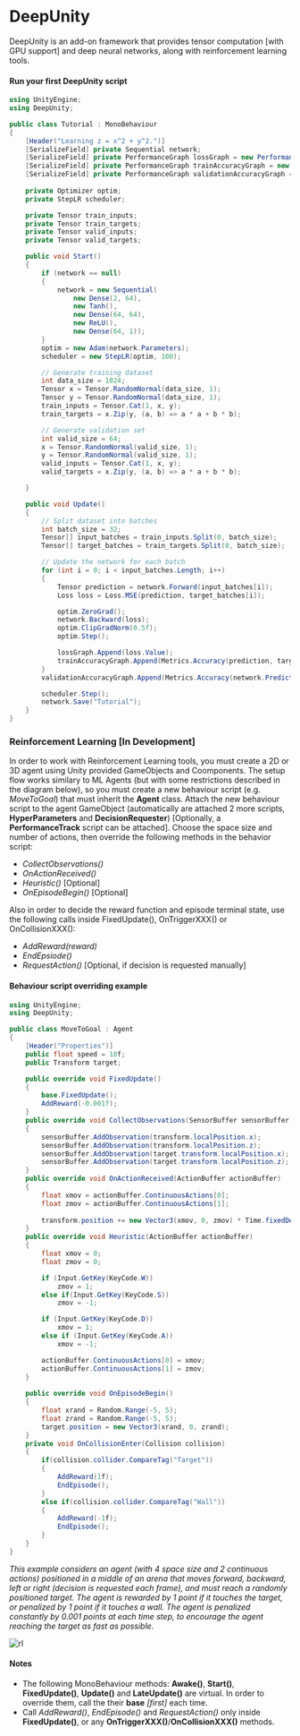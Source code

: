 # DeepUnity

DeepUnity is an add-on framework that provides tensor computation [with GPU support] and deep neural networks, along with reinforcement learning tools.

#### Run your first DeepUnity script
```csharp
using UnityEngine;
using DeepUnity;

public class Tutorial : MonoBehaviour
{
    [Header("Learning z = x^2 + y^2.")]
    [SerializeField] private Sequential network;
    [SerializeField] private PerformanceGraph lossGraph = new PerformanceGraph();
    [SerializeField] private PerformanceGraph trainAccuracyGraph = new PerformanceGraph();
    [SerializeField] private PerformanceGraph validationAccuracyGraph = new PerformanceGraph();
   
    private Optimizer optim;
    private StepLR scheduler;

    private Tensor train_inputs;
    private Tensor train_targets;
    private Tensor valid_inputs;
    private Tensor valid_targets;

    public void Start()
    {
        if (network == null)
        {
            network = new Sequential(
                new Dense(2, 64),
                new Tanh(),
                new Dense(64, 64),
                new ReLU(),
                new Dense(64, 1));
        }
        optim = new Adam(network.Parameters);
        scheduler = new StepLR(optim, 100);

        // Generate training dataset
        int data_size = 1024;
        Tensor x = Tensor.RandomNormal(data_size, 1);
        Tensor y = Tensor.RandomNormal(data_size, 1);
        train_inputs = Tensor.Cat(1, x, y);
        train_targets = x.Zip(y, (a, b) => a * a + b * b);

        // Generate validation set
        int valid_size = 64;
        x = Tensor.RandomNormal(valid_size, 1);
        y = Tensor.RandomNormal(valid_size, 1);
        valid_inputs = Tensor.Cat(1, x, y);
        valid_targets = x.Zip(y, (a, b) => a * a + b * b);

    }

    public void Update()
    {
        // Split dataset into batches
        int batch_size = 32;
        Tensor[] input_batches = train_inputs.Split(0, batch_size);
        Tensor[] target_batches = train_targets.Split(0, batch_size);

        // Update the network for each batch
        for (int i = 0; i < input_batches.Length; i++)
        {
            Tensor prediction = network.Forward(input_batches[i]);
            Loss loss = Loss.MSE(prediction, target_batches[i]);

            optim.ZeroGrad();
            network.Backward(loss);
            optim.ClipGradNorm(0.5f);
            optim.Step();

            lossGraph.Append(loss.Value);
            trainAccuracyGraph.Append(Metrics.Accuracy(prediction, target_batches[i]));
        }
        validationAccuracyGraph.Append(Metrics.Accuracy(network.Predict(valid_inputs), valid_targets));

        scheduler.Step();
        network.Save("Tutorial");       
    }
}
```
### Reinforcement Learning [In Development]
In order to work with Reinforcement Learning tools, you must create a 2D or 3D agent using Unity provided GameObjects and Coomponents. The setup flow works similary to ML Agents (but with some restrictions described in the diagram below), so you must create a new behaviour script (e.g. _MoveToGoal_) that must inherit the **Agent** class. Attach the new behaviour script to the agent GameObject (automatically are attached 2 more scripts, **HyperParameters** and **DecisionRequester**) [Optionally, a **PerformanceTrack** script can be attached]. Choose the space size and number of actions, then override the following methods in the behavior script:
- _CollectObservations()_
- _OnActionReceived()_
- _Heuristic()_ [Optional]
- _OnEpisodeBegin()_ [Optional]

Also in order to decide the reward function and episode terminal state, use the following calls inside FixedUpdate(), OnTriggerXXX() or OnCollisionXXX():
-  _AddReward(*reward*)_
-  _EndEpsiode()_ 
-  _RequestAction()_ [Optional, if decision is requested manually]
#### Behaviour script overriding example
```csharp
using UnityEngine;
using DeepUnity;

public class MoveToGoal : Agent
{
    [Header("Properties")]
    public float speed = 10f;
    public Transform target;

    public override void FixedUpdate()
    {
        base.FixedUpdate();
        AddReward(-0.001f);
    }
    public override void CollectObservations(SensorBuffer sensorBuffer)
    {
        sensorBuffer.AddObservation(transform.localPosition.x);
        sensorBuffer.AddObservation(transform.localPosition.z);
        sensorBuffer.AddObservation(target.transform.localPosition.x);
        sensorBuffer.AddObservation(target.transform.localPosition.z);
    }
    public override void OnActionReceived(ActionBuffer actionBuffer)
    {
        float xmov = actionBuffer.ContinuousActions[0];
        float zmov = actionBuffer.ContinuousActions[1];
        
        transform.position += new Vector3(xmov, 0, zmov) * Time.fixedDeltaTime * speed;
    }
    public override void Heuristic(ActionBuffer actionBuffer)
    {
        float xmov = 0;
        float zmov = 0;

        if (Input.GetKey(KeyCode.W))
            zmov = 1;
        else if(Input.GetKey(KeyCode.S))
            zmov = -1;

        if (Input.GetKey(KeyCode.D))
            xmov = 1;
        else if (Input.GetKey(KeyCode.A))
            xmov = -1;

        actionBuffer.ContinuousActions[0] = xmov;
        actionBuffer.ContinuousActions[1] = zmov;
    }
    
    public override void OnEpisodeBegin()
    {
        float xrand = Random.Range(-5, 5);
        float zrand = Random.Range(-5, 5);
        target.position = new Vector3(xrand, 0, zrand);
    }
    private void OnCollisionEnter(Collision collision)
    {
        if(collision.collider.CompareTag("Target"))
        {
            AddReward(1f);
            EndEpisode();
        }    
        else if(collision.collider.CompareTag("Wall"))
        {
            AddReward(-1f);
            EndEpisode();
        }
    }
}
```
_This example considers an agent (with 4 space size and 2 continuous actions) positioned in a middle of an arena that moves forward, backward, left or right (decision is requested each frame), and must reach a randomly positioned target. The agent is rewarded by 1 point if it touches the target, or penalized by 1 point if it touches a wall. The agent is penalized constantly by 0.001 points at each time step, to encourage the agent reaching the target as fast as possible._

![rl](https://github.com/RaduTM-spec/DeepUnity/blob/main/Assets/DeepUnity/Documentation/RL_Schema.jpg?raw=true)

#### Notes
- The following MonoBehaviour methods: **Awake()**, **Start()**, **FixedUpdate()**, **Update()** and **LateUpdate()** are virtual. In order to override them, call the their **base** *[first]* each time.
- Call _AddReward()_, _EndEpisode()_ and _RequestAction()_ only inside **FixedUpdate()**, or any **OnTriggerXXX()**/**OnCollisionXXX()** methods.


